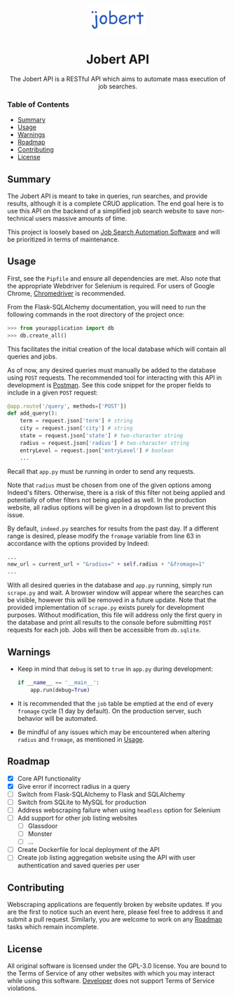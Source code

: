 <div align="center">
  <img alt="Logo goes here" style="width: 25%; height: auto" src="logo.png">
</div>
<h1 align="center">Jobert API</h1>
<p align ="center">
  The Jobert API is a RESTful API which aims to automate mass execution of job searches.
</p>

### Table of Contents
- [Summary](#Summary)
- [Usage](#Usage)
- [Warnings](#Warnings)
- [Roadmap](#Roadmap)
- [Contributing](#Contributing)
- [License](#License)

## Summary
The Jobert API is meant to take in queries, run searches, and provide results, although it is a complete CRUD application. The end goal here is to use this API on the backend of a simplified job search website to save non-technical users massive amounts of time.

This project is loosely based on [Job Search Automation Software](https://github.com/f-104/jsas) and will be prioritized in terms of maintenance.

## Usage
First, see the `Pipfile` and ensure all dependencies are met. Also note that the appropriate Webdriver for Selenium is required. For users of Google Chrome, [Chromedriver](https://chromedriver.chromium.org/downloads) is recommended.

From the Flask-SQLAlchemy documentation, you will need to run the following commands in the root directory of the project once:

```Python
>>> from yourapplication import db
>>> db.create_all()
```

This facilitates the initial creation of the local database which will contain all queries and jobs.

As of now, any desired queries must manually be added to the database using `POST` requests. The recommended tool for interacting with this API in development is [Postman](https://www.postman.com/). See this code snippet for the proper fields to include in a given `POST` request:

```Python
@app.route('/query', methods=['POST'])
def add_query():
    term = request.json['term'] # string
    city = request.json['city'] # string
    state = request.json['state'] # two-character string
    radius = request.json['radius'] # two-character string
    entryLevel = request.json['entryLevel'] # boolean
    ...
```

Recall that `app.py` must be running in order to send any requests.

Note that `radius` must be chosen from one of the given options among Indeed's filters. Otherwise, there is a risk of this filter not being applied and potentially of other filters not being applied as well. In the production website, all radius options will be given in a dropdown list to prevent this issue.

By default, `indeed.py` searches for results from the past day. If a different range is desired, please modify the `fromage` variable from line 63 in accordance with the options provided by Indeed:

```Python
...
new_url = current_url + "&radius=" + self.radius + "&fromage=1"
...
```

With all desired queries in the database and `app.py` running, simply run `scrape.py` and wait. A browser window will appear where the searches can be visible, however this will be removed in a future update. Note that the provided implementation of `scrape.py` exists purely for development purposes. Without modification, this file will address only the first query in the database and print all results to the console before submitting `POST` requests for each job. Jobs will then be accessible from `db.sqlite`.

## Warnings
- Keep in mind that `debug` is set to `true` in `app.py` during development:

    ```Python
    if __name__ == '__main__':
        app.run(debug=True)
    ```
- It is recommended that the `job` table be emptied at the end of every `fromage` cycle (1 day by default). On the production server, such behavior will be automated.
- Be mindful of any issues which may be encountered when altering `radius` and `fromage`, as mentioned in [Usage](#Usage).

## Roadmap
- [X] Core API functionality
- [X] Give error if incorrect radius in a query
- [ ] Switch from Flask-SQLAlchemy to Flask and SQLAlchemy
- [ ] Switch from SQLite to MySQL for production
- [ ] Address webscraping failure when using `headless` option for Selenium
- [ ] Add support for other job listing websites
    - [ ] Glassdoor
    - [ ] Monster
    - [ ] ...
- [ ] Create Dockerfile for local deployment of the API
- [ ] Create job listing aggregation website using the API with user authentication and saved queries per user

## Contributing
Webscraping applications are fequently broken by website updates. If you are the first to notice such an event here, please feel free to address it and submit a pull request. Similarly, you are welcome to work on any [Roadmap](#Roadmap) tasks which remain incomplete.

## License
All original software is licensed under the GPL-3.0 license. You are bound to the Terms of Service of any other websites with which you may interact while using this software. [Developer](https://github.com/f-104) does not support Terms of Service violations.